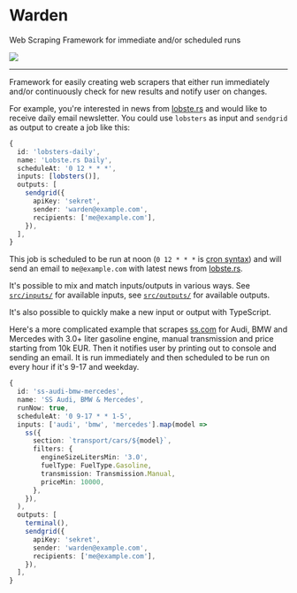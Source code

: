 # Warden

Web Scraping Framework for immediate and/or scheduled runs

![](https://github.com/daGrevis/warden/workflows/warden/badge.svg)

---

Framework for easily creating web scrapers that either run immediately and/or
continuously check for new results and notify user on changes.

For example, you're interested in news from [lobste.rs](https://lobste.rs/) and
would like to receive daily email newsletter. You could use `lobsters` as input
and `sendgrid` as output to create a job like this:

```ts
{
  id: 'lobsters-daily',
  name: 'Lobste.rs Daily',
  scheduleAt: '0 12 * * *',
  inputs: [lobsters()],
  outputs: [
    sendgrid({
      apiKey: 'sekret',
      sender: 'warden@example.com',
      recipients: ['me@example.com'],
    }),
  ],
}
```

This job is scheduled to be run at noon (`0 12 * * *` is [cron
syntax](https://www.npmjs.com/package/node-schedule#cron-style-scheduling)) and
will send an email to `me@example.com` with latest news from
[lobste.rs](https://lobste.rs/).

It's possible to mix and match inputs/outputs in various ways. See
[`src/inputs/`](https://github.com/daGrevis/warden/tree/master/src/inputs) for
available inputs, see
[`src/outputs/`](https://github.com/daGrevis/warden/tree/master/src/outputs) for
available outputs.

It's also possible to quickly make a new input or output with TypeScript.

Here's a more complicated example that scrapes [ss.com](https://www.ss.com/) for
Audi, BMW and Mercedes with 3.0+ liter gasoline engine, manual transmission and
price starting from 10k EUR. Then it notifies user by printing out to console
and sending an email. It is run immediately and then scheduled to be run on
every hour if it's 9-17 and weekday.

```ts
{
  id: 'ss-audi-bmw-mercedes',
  name: 'SS Audi, BMW & Mercedes',
  runNow: true,
  scheduleAt: '0 9-17 * * 1-5',
  inputs: ['audi', 'bmw', 'mercedes'].map(model =>
    ss({
      section: `transport/cars/${model}`,
      filters: {
        engineSizeLitersMin: '3.0',
        fuelType: FuelType.Gasoline,
        transmission: Transmission.Manual,
        priceMin: 10000,
      },
    }),
  ),
  outputs: [
    terminal(),
    sendgrid({
      apiKey: 'sekret',
      sender: 'warden@example.com',
      recipients: ['me@example.com'],
    }),
  ],
}
```
